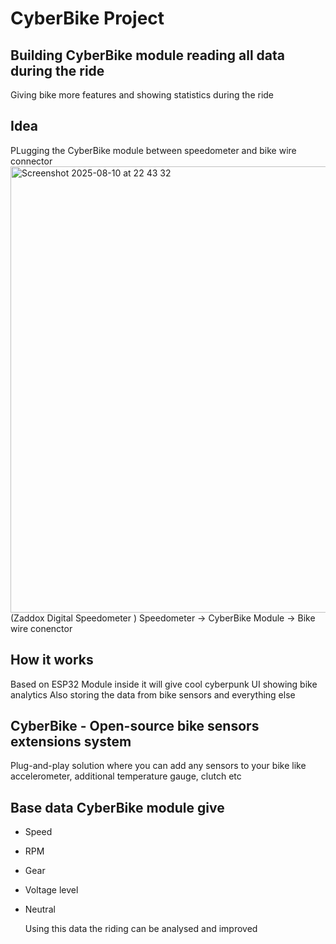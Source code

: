 # CyberBike Project
## Building CyberBike module reading all data during the ride
Giving bike more features and showing statistics during the ride

## Idea
PLugging the CyberBike module between speedometer and bike wire connector
<img width="1241" height="714" alt="Screenshot 2025-08-10 at 22 43 32" src="https://github.com/user-attachments/assets/8dbb5ea2-96ea-4ee6-a573-ba4819ab8538" />
(Zaddox Digital Speedometer )
Speedometer -> CyberBike Module -> Bike wire conenctor

## How it works 
Based on ESP32 Module inside it will give cool cyberpunk UI showing bike analytics
Also storing the data from bike sensors and everything else

## CyberBike - Open-source bike sensors extensions system
Plug-and-play solution where you can add any sensors to your bike like accelerometer, additional temperature gauge, clutch etc

## Base data CyberBike module give
- Speed
- RPM
- Gear
- Voltage level
- Neutral

  Using this data the riding can be analysed and improved
